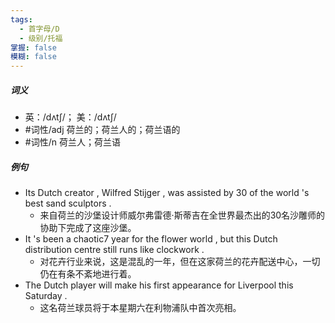 ```yaml
---
tags:
  - 首字母/D
  - 级别/托福
掌握: false
模糊: false
---
```

##### 词义
- 英：/dʌtʃ/； 美：/dʌtʃ/
- #词性/adj  荷兰的；荷兰人的；荷兰语的
- #词性/n  荷兰人；荷兰语
##### 例句
- Its Dutch creator , Wilfred Stijger , was assisted by 30 of the world 's best sand sculptors .
	- 来自荷兰的沙堡设计师威尔弗雷德·斯蒂吉在全世界最杰出的30名沙雕师的协助下完成了这座沙堡。
- It 's been a chaotic7 year for the flower world , but this Dutch distribution centre still runs like clockwork .
	- 对花卉行业来说，这是混乱的一年，但在这家荷兰的花卉配送中心，一切仍在有条不紊地进行着。
- The Dutch player will make his first appearance for Liverpool this Saturday .
	- 这名荷兰球员将于本星期六在利物浦队中首次亮相。
